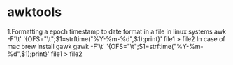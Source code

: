 # awktools

1.Formatting a epoch timestamp to date format in a file in linux systems
  awk -F'\t' '{OFS="\t";$1=strftime("%Y-%m-%d",$1);print}' file1 > file2
  In case of mac
  brew install gawk
  gawk -F'\t' '{OFS="\t";$1=strftime("%Y-%m-%d",$1);print}' file1 > file2 
